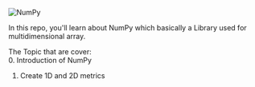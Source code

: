 ![NumPy](https://pbs.twimg.com/media/FaeVx5TWQAMajwg?format=jpg&name=medium)

In this repo, you'll learn about NumPy which basically a Library used for multidimensional array.

The Topic that are cover: <br>
0. Introduction of NumPy
1. Create 1D and 2D metrics
